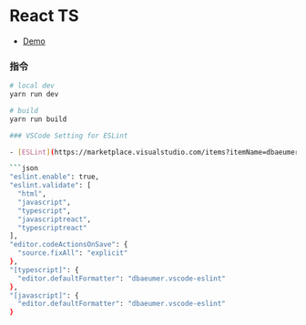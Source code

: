 # React TS

- [Demo](https://chuangfe.github.io/todomvc-react/dist/)

### 指令
```sh
# local dev
yarn run dev

# build
yarn run build

### VSCode Setting for ESLint

- [ESLint](https://marketplace.visualstudio.com/items?itemName=dbaeumer.vscode-eslint)

```json
"eslint.enable": true,
"eslint.validate": [
  "html",
  "javascript",
  "typescript",
  "javascriptreact",
  "typescriptreact"
],
"editor.codeActionsOnSave": {
  "source.fixAll": "explicit"
},
"[typescript]": {
  "editor.defaultFormatter": "dbaeumer.vscode-eslint"
},
"[javascript]": {
  "editor.defaultFormatter": "dbaeumer.vscode-eslint"
}
```
